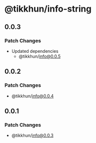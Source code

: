 # @tikkhun/info-string

## 0.0.3

### Patch Changes

- Updated dependencies
  - @tikkhun/info@0.0.5

## 0.0.2

### Patch Changes

- @tikkhun/info@0.0.4

## 0.0.1

### Patch Changes

- @tikkhun/info@0.0.3
